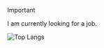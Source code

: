 > [!IMPORTANT]
> I am currently looking for a job.

![Top Langs](https://github-readme-stats.vercel.app/api/top-langs/?username=1s22s1&theme=kacho_ga)
